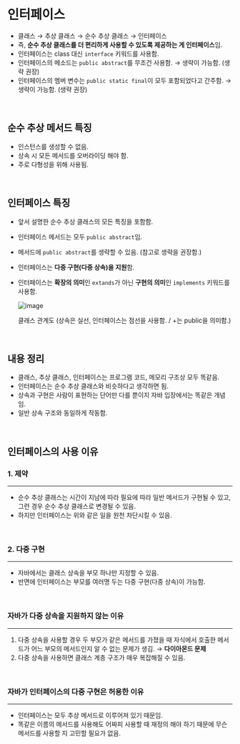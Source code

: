 # 인터페이스

- 클래스 → 추상 클래스 → 순수 추상 클래스 → 인터페이스
- 즉, **순수 추상 클래스를 더 편리하게 사용할 수 있도록 제공하는 게 인터페이스**임.
- 인터페이스는 class 대신 `interface` 키워드를 사용함.
- 인터페이스의 메소드는 `public abstract`를 무조건 사용함. → 생략이 가능함. (생략 권장)
- 인터페이스의 멤버 변수는 `public static final`이 모두 포함되었다고 간주함. → 생략이 가능함. (생략 권장)

<br>

## 순수 추상 메서드 특징


- 인스턴스를 생성할 수 없음.
- 상속 시 모든 메서드를 오버라이딩 해야 함.
- 주로 다형성을 위해 사용됨.

<br>

## 인터페이스 특징


- 앞서 설명한 순수 추상 클래스의 모든 특징을 포함함.
- 인터페이스 메서드는 모두 `public abstract`임.
- 메서드에 `public abstract`를 생략할 수 있음. (참고로 생략을 권장함.)
- 인터페이스는 **다중 구현(다중 상속)을 지원**함.
- 인터페이스는 **확장의 의미**인 `extands`가 아닌 **구현의 의미**인 `implements` 키워드를 사용함.

    ![image](https://github.com/wkdtjdwns/Java/assets/128266768/d0fb1b2c-5515-490c-b315-35d46eca1884)
  <br>
    
    클래스 관계도 (상속은 실선, 인터페이스는 점선을 사용함. / +는 public을 의미함.)
    
<br>

## 내용 정리

- 클래스, 추상 클래스, 인터페이스는 프로그램 코드, 메모리 구조상 모두 똑같음.
- 인터페이스는 순수 추상 클래스와 비슷하다고 생각하면 됨.
- 상속과 구현은 사람이 표현하는 단어만 다를 뿐이지 자바 입장에서는 똑같은 개념임.
- 일반 상속 구조와 동일하게 작동함.

<br>

## 인터페이스의 사용 이유

### 1. 제약

---

- 순수 추상 클래스는 시간이 지남에 따라 필요에 따라 일반 메서드가 구현될 수 있고, 그런 경우 순수 추상 클래스로 변경될 수 있음.
- 하지만 인터페이스는 위와 같은 일을 원천 차단시킬 수 있음.
    
<br>

### 2. 다중 구현

---

- 자바에서는 클래스 상속을 부모 하나만 지정할 수 있음.
- 반면에 인터페이스는 부모를 여러명 두는 다중 구현(다중 상속)이 가능함.
    
<br>

### 자바가 다중 상속을 지원하지 않는 이유

---

1. 다중 상속을 사용할 경우 두 부모가 같은 메서드를 가졌을 때 자식에서 호출한 메서드가 어느 부모의 메서드인지 알 수 없는 문제가 생김. → **다이아몬드 문제**
2. 다중 상속을 사용하면 클래스 계층 구조가 매우 복잡해질 수 있음.
    
<br>
    

### 자바가 인터페이스의 다중 구현은 허용한 이유

---

- 인터페이스는 모두 추상 메서드로 이루어져 있기 때문임.
- 똑같은 이름의 메서드를 사용해도 어짜피 사용할 때 재정의 해야 하기 때문에 무슨 메서드를 사용할 지 고민할 필요가 없음.
